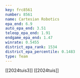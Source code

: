 ```yaml
---
key: frc8561
number: 8561
name: Cartesian Robotics
epa_end: 6.9
auto_epa_end: 3.51
teleop_epa_end: 1.91
endgame_epa_end: 1.47
winrate: 0.5455
district_epa_rank: 1534
district_epa_percentile: 0.1483
type: Team
---
```

[[2024tuis3]]
[[2024tuis]]
